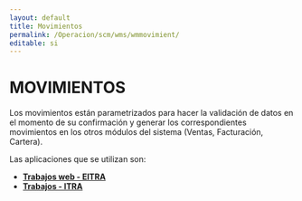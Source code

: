 ```yaml
---
layout: default
title: Movimientos
permalink: /Operacion/scm/wms/wmmovimient/
editable: si
---
```


# MOVIMIENTOS  

Los movimientos están parametrizados para hacer la validación de datos en el momento de su confirmación y generar los correspondientes movimientos en los otros módulos del sistema (Ventas, Facturación, Cartera).  

Las aplicaciones que se utilizan son:  

* [**Trabajos web - EITRA**](http://docs.oasiscom.com/Operacion/scm/wms/wmmovimient/eitra)  
* [**Trabajos - ITRA**](http://docs.oasiscom.com/Operacion/scm/wms/wmmovimient/itra)

